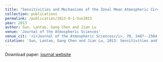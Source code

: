 ```yaml
---
title: "Sensitivities and Mechanisms of the Zonal Mean Atmospheric Circulation Response to Tropical Warming"
collection: publications
permalink: /publication/2013-8-1-Sun2013
year: 2013
author: Sun, Lantao, Gang Chen and Jian Lu
venue: 'Journal of the Atmospheric Sciences'
venue_cit: '<i>Journal of the Atmospheric Sciences</i>, 70, 2487--2504, doi:10.1175/JAS-D-12-0298.1.'
citation: 'Sun, Lantao, Gang Chen and Jian Lu, 2013: Sensitivities and Mechanisms of the Zonal Mean Atmospheric Circulation Response to Tropical Warming, <i>Journal of the Atmospheric Sciences</i>, 70, 2487--2504, doi:10.1175/JAS-D-12-0298.1.'
---
```

Download paper: [journal website](http://journals.ametsoc.org/doi/abs/10.1175/JAS-D-12-0298.1)
